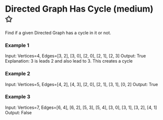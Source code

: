 # Directed Graph Has Cycle (medium) ✩

Find if a given Directed Graph has a cycle in it or not.

### Example 1
Input: Vertices=4, Edges=[3, 2], [3, 0], [2, 0], [2, 1], [2, 3]
Output: True
Explanation: 3 is leads 2 and also lead to 3. This creates a cycle 


### Example 2
Input: Vertices=5, Edges=[4, 2], [4, 3], [2, 0], [2, 1], [3, 1], [0, 2]
Output: True

### Example 3
Input: Vertices=7, Edges=[6, 4], [6, 2], [5, 3], [5, 4], [3, 0], [3, 1], [3, 2], [4, 1]
Output: False
